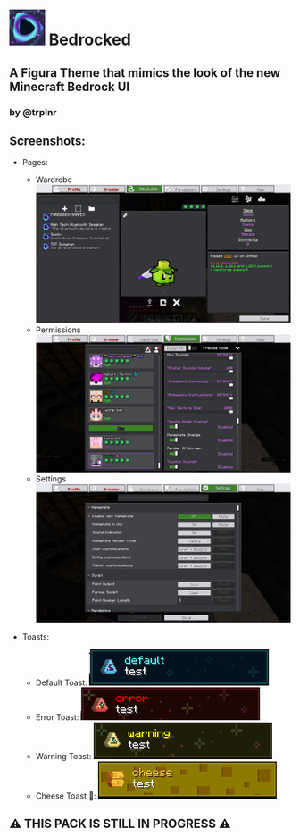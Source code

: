 # ![Bedrocked Icon](./assets/figura/icon.png) Bedrocked 
## A Figura Theme that mimics the look of the new Minecraft Bedrock UI
### by @trplnr

## Screenshots:
- Pages:
  * Wardrobe ![Wardrobe](./.screenshots/wardrobe.png)
  * Permissions ![Permissions](./.screenshots/permissions.png)
  * Settings ![Settings](./.screenshots/settings.png)

- Toasts:
  * Default Toast: ![Default Toast](./.screenshots/default_toast.png)
  * Error Toast: ![Error Toast](./.screenshots/error_toast.png)
  * Warning Toast: ![Warning Toast](./.screenshots/warning_toast.png)
  * Cheese Toast 🧀: ![Cheese Toast](./.screenshots/cheese_toast.png)

## ⚠ THIS PACK IS STILL IN PROGRESS ⚠